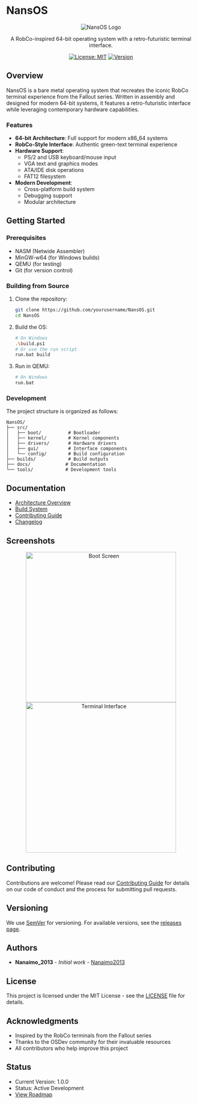 # NansOS

<div align="center">

![NansOS Logo](docs/images/logo.png)

A RobCo-inspired 64-bit operating system with a retro-futuristic terminal interface.

[![License: MIT](https://img.shields.io/badge/License-MIT-yellow.svg)](https://opensource.org/licenses/MIT)
[![Version](https://img.shields.io/badge/version-1.0.0-blue.svg)](https://github.com/Nanaimo2013/NansOS/releases)

</div>

## Overview

NansOS is a bare metal operating system that recreates the iconic RobCo terminal experience from the Fallout series. Written in assembly and designed for modern 64-bit systems, it features a retro-futuristic interface while leveraging contemporary hardware capabilities.

### Features

- **64-bit Architecture**: Full support for modern x86_64 systems
- **RobCo-Style Interface**: Authentic green-text terminal experience
- **Hardware Support**:
  - PS/2 and USB keyboard/mouse input
  - VGA text and graphics modes
  - ATA/IDE disk operations
  - FAT12 filesystem
- **Modern Development**:
  - Cross-platform build system
  - Debugging support
  - Modular architecture

## Getting Started

### Prerequisites

- NASM (Netwide Assembler)
- MinGW-w64 (for Windows builds)
- QEMU (for testing)
- Git (for version control)

### Building from Source

1. Clone the repository:
   ```bash
   git clone https://github.com/yourusername/NansOS.git
   cd NansOS
   ```

2. Build the OS:
   ```bash
   # On Windows
   .\build.ps1
   # Or use the run script
   run.bat build
   ```

3. Run in QEMU:
   ```bash
   # On Windows
   run.bat
   ```

### Development

The project structure is organized as follows:
```
NansOS/
├── src/
│   ├── boot/          # Bootloader
│   ├── kernel/        # Kernel components
│   ├── drivers/       # Hardware drivers
│   ├── gui/           # Interface components
│   └── config/        # Build configuration
├── builds/            # Build outputs
├── docs/             # Documentation
└── tools/            # Development tools
```

## Documentation

- [Architecture Overview](docs/architecture.md)
- [Build System](docs/building.md)
- [Contributing Guide](CONTRIBUTING.md)
- [Changelog](CHANGELOG.md)

## Screenshots

<div align="center">
<img src="docs/images/boot.png" width="400" alt="Boot Screen">
<img src="docs/images/terminal.png" width="400" alt="Terminal Interface">
</div>

## Contributing

Contributions are welcome! Please read our [Contributing Guide](CONTRIBUTING.md) for details on our code of conduct and the process for submitting pull requests.

## Versioning

We use [SemVer](http://semver.org/) for versioning. For available versions, see the [releases page](https://github.com/Nanaimo2013/NansOS/releases).

## Authors

- **Nanaimo_2013** - *Initial work* - [Nanaimo2013](https://github.com/Nanaimo2013)

## License

This project is licensed under the MIT License - see the [LICENSE](LICENSE) file for details.

## Acknowledgments

- Inspired by the RobCo terminals from the Fallout series
- Thanks to the OSDev community for their invaluable resources
- All contributors who help improve this project

## Status

- Current Version: 1.0.0
- Status: Active Development
- [View Roadmap](docs/roadmap.md)